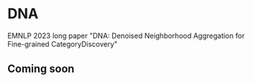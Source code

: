 # DNA
EMNLP 2023 long paper "DNA: Denoised Neighborhood Aggregation for Fine-grained CategoryDiscovery"

## Coming soon
